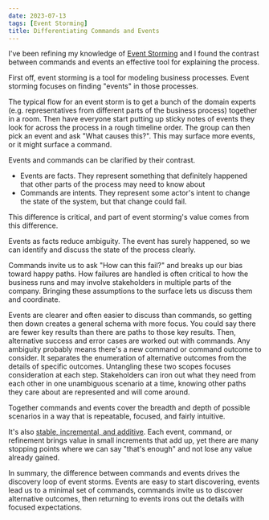 ```yaml
---
date: 2023-07-13
tags: [Event Storming]
title: Differentiating Commands and Events
---
```


I've been refining my knowledge of [Event Storming](http://ziobrando.blogspot.com/2013/11/introducing-event-storming.html) 
and I found the contrast between commands and events an effective tool for explaining the process.
<!--more-->

First off, event storming is a tool for modeling business processes.
Event storming focuses on finding "events" in those processes.

The typical flow for an event storm is to get a bunch of the domain experts (e.g. representatives from different parts of the business process)
together in a room. Then have everyone start putting up sticky notes of events they look for across the process in a rough timeline order. 
The group can then pick an event and ask "What causes this?". This may surface more events, or it might surface a command.

Events and commands can be clarified by their contrast.
- Events are facts. They represent something that definitely happened that other parts of the process may need to know about
- Commands are intents. They represent some actor's intent to change the state of the system, but that change could fail.

This difference is critical, and part of event storming's value comes from this difference.

Events as facts reduce ambiguity. The event has surely happened, so we can identify and discuss the state of the process clearly. 

Commands invite us to ask "How can this fail?" and breaks up our bias toward happy paths. How failures are handled is often critical to how the business runs
and may involve stakeholders in multiple parts of the company. Bringing these assumptions to the surface lets us discuss them and coordinate.

Events are clearer and often easier to discuss than commands, so getting then down creates a general schema with more focus. You could say there are fewer key results than there are paths to those key results.
Then, alternative success and error cases are worked out with commands. Any ambiguity probably means there's a new command or command outcome to consider. It separates the enumeration of alternative outcomes from the details of specific outcomes. Untangling these two scopes focuses consideration at each step. Stakeholders can iron out what they need from each other in one unambiguous scenario at a time, knowing other paths they care about are represented and will come around.

Together commands and events cover the breadth and depth of possible scenarios in a way that is repeatable, focused, and fairly intuitive.

It's also [stable, incremental, and additive](../../posts/2022/2022-02-25-Stable-Incremental-Additive.md). Each event, command, or refinement brings value in small increments that add up, yet there are many stopping points where we can say "that's enough" and not lose any value already gained.

In summary, the difference between commands and events drives the discovery loop of event storms.
Events are easy to start discovering, events lead us to a minimal set of commands, commands invite us to discover alternative outcomes, 
then returning to events irons out the details with focused expectations.